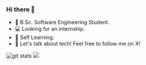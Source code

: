 ### Hi there 👋
- 🔭 B.Sc. Software Engineering Student.
- 💻 Looking for an internship.
- 🌱 Self Learning.
- 💬 Let's talk about tech! Feel free to follow me on X!
<img src="https://github-readme-streak-stats.herokuapp.com/?user=oshriv65&theme=tokyonight" alt="git stats"/>
<img src="https://github-readme-stats.vercel.app/api/top-langs/?username=oshriv65">
